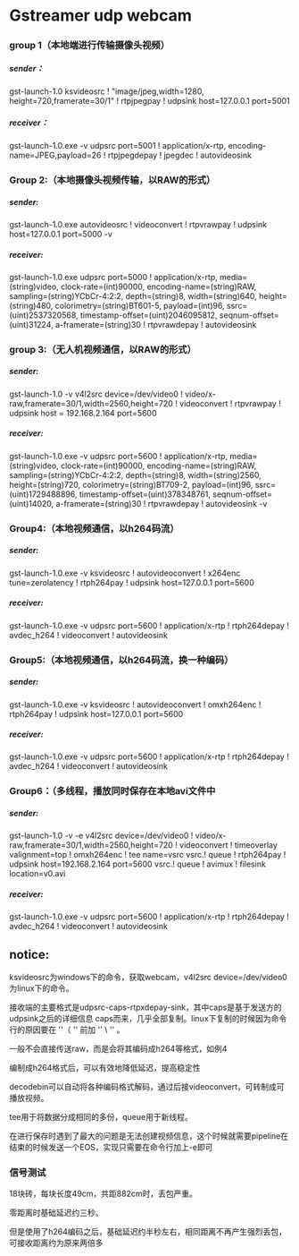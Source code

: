 # Gstreamer udp webcam

### group 1（本地端进行传输摄像头视频）

##### sender：

gst-launch-1.0 ksvideosrc ! "image/jpeg,width=1280, height=720,framerate=30/1" ! rtpjpegpay ! udpsink host=127.0.0.1 port=5001

##### receiver：

gst-launch-1.0.exe -v udpsrc port=5001 ! application/x-rtp, encoding-name=JPEG,payload=26 !  rtpjpegdepay ! jpegdec !   autovideosink



### Group 2:（本地摄像头视频传输，以RAW的形式）

##### sender:

gst-launch-1.0.exe autovideosrc ! videoconvert ! rtpvrawpay ! udpsink host=127.0.0.1 port=5000 -v

##### receiver:

gst-launch-1.0.exe udpsrc port=5000 ! application/x-rtp, media=(string)video, clock-rate=(int)90000, encoding-name=(string)RAW, sampling=(string)YCbCr-4:2:2, depth=(string)8, width=(string)640, height=(string)480, colorimetry=(string)BT601-5, payload=(int)96, ssrc=(uint)2537320568, timestamp-offset=(uint)2046095812, seqnum-offset=(uint)31224, a-framerate=(string)30 ! rtpvrawdepay ! autovideosink



### group 3:（无人机视频通信，以RAW的形式）

##### sender:

gst-launch-1.0 -v v4l2src device=/dev/video0 ! video/x-raw,framerate=30/1,width=2560,height=720 ! videoconvert ! rtpvrawpay ! udpsink host = 192.168.2.164 port=5600

##### receiver:

gst-launch-1.0.exe -v udpsrc port=5600 ! application/x-rtp, media=(string)video, clock-rate=(int)90000, encoding-name=(string)RAW, sampling=(string)YCbCr-4:2:2, depth=(string)8, width=(string)2560, height=(string)720, colorimetry=(string)BT709-2, payload=(int)96, ssrc=(uint)1729488896, timestamp-offset=(uint)378348761, seqnum-offset=(uint)14020, a-framerate=(string)30 ! rtpvrawdepay !   autovideosink -v



### Group4:（本地视频通信，以h264码流）

##### sender:

gst-launch-1.0.exe -v ksvideosrc ! autovideoconvert ! x264enc tune=zerolatency ! rtph264pay ! udpsink host=127.0.0.1 port=5600

##### receiver:

gst-launch-1.0.exe -v udpsrc port=5600 ! application/x-rtp  ! rtph264depay ! avdec_h264 ! videoconvert ! autovideosink



### Group5:（本地视频通信，以h264码流，换一种编码）

##### sender:

gst-launch-1.0.exe -v ksvideosrc ! autovideoconvert ! omxh264enc ! rtph264pay ! udpsink host=127.0.0.1 port=5600

##### receiver:

gst-launch-1.0.exe -v udpsrc port=5600 ! application/x-rtp  ! rtph264depay ! avdec_h264 ! videoconvert ! autovideosink



### Group6：（多线程，播放同时保存在本地avi文件中

##### sender:

gst-launch-1.0 -v -e v4l2src device=/dev/video0 ! video/x-raw,framerate=30/1,width=2560,height=720 ! videoconvert ! timeoverlay valignment=top ! omxh264enc ! tee name=vsrc vsrc.! queue ! rtph264pay ! udpsink host=192.168.2.164 port=5600 vsrc.! queue ! avimux ! filesink location=v0.avi

##### receiver:

gst-launch-1.0.exe -v udpsrc port=5600 ! application/x-rtp  ! rtph264depay ! avdec_h264 ! videoconvert ! autovideosink



## notice:

ksvideosrc为windows下的命令，获取webcam，v4l2src device=/dev/video0 为linux下的命令。

接收端的主要格式是udpsrc-caps-rtpxdepay-sink，其中caps是基于发送方的udpsink之后的详细信息 caps而来，几乎全部复制。linux下复制的时候因为命令行的原因要在 ''（ '' 前加 '' \ '' 。

一般不会直接传送raw，而是会将其编码成h264等格式，如例4

编制成h264格式后，可以有效地降低延迟，提高稳定性

decodebin可以自动将各种编码格式解码，通过后接videoconvert，可转制成可播放视频。

tee用于将数据分成相同的多份，queue用于新线程。

在进行保存时遇到了最大的问题是无法创建视频信息，这个时候就需要pipeline在结束的时候发送一个EOS，实现只需要在命令行加上-e即可



### 信号测试

18块砖，每块长度49cm，共距882cm时，丢包严重。

零距离时基础延迟约三秒。

但是使用了h264编码之后，基础延迟约半秒左右，相同距离不再产生强烈丢包，可接收距离约为原来两倍多



